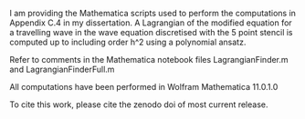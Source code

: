 I am providing the Mathematica scripts used to perform the computations in Appendix C.4 in my dissertation. 
A Lagrangian of the modified equation for a travelling wave in the wave equation discretised with the 5 point stencil is computed up to including  order h^2 using a polynomial ansatz.

Refer to comments in the Mathematica notebook files LagrangianFinder.m and LagrangianFinderFull.m

All computations have been performed in Wolfram Mathematica 11.0.1.0


To cite this work, please cite the zenodo doi of most current release.

